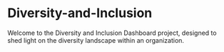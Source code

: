 # Diversity-and-Inclusion
Welcome to the Diversity and Inclusion Dashboard project, designed to shed light on the diversity landscape within an organization. 

